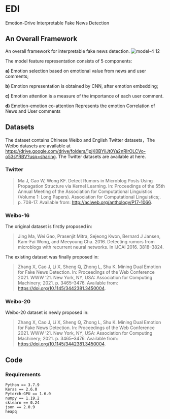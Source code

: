 # EDI
Emotion-Drive Interpretable Fake News Detection
## An Overall Framework
An overall framework for interpretable fake news detection. 
![model-4 12](https://user-images.githubusercontent.com/61655426/163506287-916b5fec-5e90-4114-a95a-2f051a1580cc.png)

The model feature representation consists of 5 components: 

**a)**  Emotion selection based on emotional value from news and user comments; 

**b)**  Emotion representation is obtained by CNN, after emotion embedding; 

**c)**  Emotion attention is a measure of the importance of each user comment.

**d)**  Emotion-emotion co-attention Represents the emotion Correlation of News and User comments

## Datasets

The dataset contains Chinese Weibo and English Twitter datasets，The Weibo datasets are available at https://drive.google.com/drive/folders/1pjK0BYiiJt0Ya2nRIrOLCVo-o53sYRBV?usp=sharing. The Twitter datasets are available at here.

### Twitter

> Ma J, Gao W, Wong KF. Detect Rumors in Microblog Posts Using Propagation Structure via Kernel Learning. In: Proceedings of the 55th Annual Meeting of the Association for Computational Linguistics (Volume 1: Long Papers). Association for Computational Linguistics;. p. 708-17. Available from: http://aclweb.org/anthology/P17-1066.

### Weibo-16

The original dataset is firstly proposed in:

> Jing Ma, Wei Gao, Prasenjit Mitra, Sejeong Kwon, Bernard J Jansen, Kam-Fai Wong, and Meeyoung Cha. 2016. Detecting rumors from microblogs with recurrent neural networks. In IJCAI 2016. 3818–3824.

The existing dataset was finally proposed  in:
> Zhang X, Cao J, Li X, Sheng Q, Zhong L, Shu K. Mining Dual Emotion for Fake News Detection. In: Proceedings of the Web Conference 2021. WWW ’21. New York, NY, USA: Association for Computing Machinery; 2021. p. 3465–3476. Available from: https://doi.org/10.1145/3442381.3450004.

### Weibo-20

Weibo-20 dataset is newly proposed in:

> Zhang X, Cao J, Li X, Sheng Q, Zhong L, Shu K. Mining Dual Emotion for Fake News Detection. In: Proceedings of the Web Conference 2021. WWW ’21. New York, NY, USA: Association for Computing Machinery; 2021. p. 3465–3476. Available from: https://doi.org/10.1145/3442381.3450004.
## Code

### Requirements

```
Python == 3.7.9
Keras == 2.6.0
Pytorch-GPU == 1.6.0
numpy == 1.19.2
sklearn == 0.24
json == 2.0.9
heapq
```
